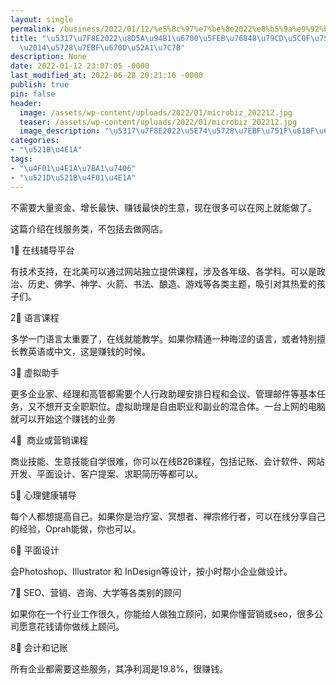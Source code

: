 ```yaml
---
layout: single
permalink: /business/2022/01/12/%e5%8c%97%e7%be%8e2022%e8%b5%9a%e9%92%b1%e6%9c%80%e5%bf%ab%e7%9a%848%e7%a7%8d%e5%b0%8f%e7%94%9f%e6%84%8f-%e5%9c%a8%e7%ba%bf%e6%9c%8d%e5%8a%a1%e7%b1%bb/
title: "\u5317\u7F8E2022\u8D5A\u94B1\u6700\u5FEB\u76848\u79CD\u5C0F\u751F\u610F\u2014\
  \u2014\u5728\u7EBF\u670D\u52A1\u7C7B"
description: None
date: 2022-01-12 23:07:05 -0000
last_modified_at: 2022-06-28 20:21:16 -0000
publish: true
pin: false
header:
  image: /assets/wp-content/uploads/2022/01/microbiz_202212.jpg
  teaser: /assets/wp-content/uploads/2022/01/microbiz_202212.jpg
  image_description: "\u5317\u7F8E2022\u5E74\u5728\u7EBF\u751F\u610F\u673A\u4F1A"
categories:
- "\u521B\u4E1A"
tags:
- "\u4F01\u4E1A\u7BA1\u7406"
- "\u521D\u521B\u4F01\u4E1A"
---
```

不需要大量资金、增长最快、赚钱最快的生意，现在很多可以在网上就能做了。

这篇介绍在线服务类，不包括去做网店。

1⃣️ 在线辅导平台

有技术支持，在北美可以通过网站独立提供课程，涉及各年级、各学科。可以是政治、历史、佛学、神学、火箭、书法、酿造、游戏等各类主题，吸引对其热爱的孩子们。

2⃣️ 语言课程

多学一门语言太重要了，在线就能教学。如果你精通一种晦涩的语言，或者特别擅长教英语或中文，这是赚钱的时候。

3⃣️ 虚拟助手

更多企业家、经理和高管都需要个人行政助理安排日程和会议、管理邮件等基本任务，又不想开支全职职位。虚拟助理是自由职业和副业的混合体。一台上网的电脑就可以开始这个赚钱的业务

4⃣️  商业或营销课程

商业技能、生意技能自学很难，你可以在线B2B课程，包括记账、会计软件、网站开发、平面设计、客户提案、求职简历等都可以。

5⃣️ 心理健康辅导

每个人都想提高自己。如果你是治疗室、冥想者、禅宗修行者，可以在线分享自己的经验，Oprah能做，你也可以。

6⃣️ 平面设计

会Photoshop、Illustrator 和 InDesign等设计，按小时帮小企业做设计。

7⃣️ SEO、营销、咨询、大学等各类别的顾问

如果你在一个行业工作很久，你能给人做独立顾问，如果你懂营销或seo，很多公司愿意花钱请你做线上顾问。

8⃣️ 会计和记账

所有企业都需要这些服务，其净利润是19.8%，很赚钱。
